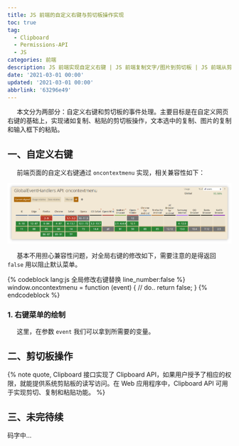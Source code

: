 ```yaml
---
title: JS 前端的自定义右键与剪切板操作实现
toc: true
tag:
  - Clipboard
  - Permissions-API
  - JS
categories: 前端
description: JS 前端实现自定义右键 | JS 前端复制文字/图片到剪切板 | JS 前端从剪切板获取文本
date: '2021-03-01 00:00'
updated: '2021-03-01 00:00'
abbrlink: '63296e49'
---
```


&ensp;&emsp;本文分为两部分：自定义右键和剪切板的事件处理。主要目标是在自定义网页右键的基础上，实现诸如复制、粘贴的剪切板操作，文本选中的复制、图片的复制和输入框下的粘贴。

## 一、自定义右键

&ensp;&emsp;前端页面的自定义右键通过 `oncontextmenu` 实现，相关兼容性如下：

![兼容性](../../static/rightMenu.assets/image-20210228145517668.png)

&ensp;&emsp;基本不用担心兼容性问题，对全局右键的修改如下，需要注意的是得返回 `false` 用以阻止默认菜单。

{% codeblock lang:js 全局修改右键替换 line_number:false  %}
window.oncontextmenu = function (event) {
  // do..
  return false;
}
{% endcodeblock %}

### 1. 右键菜单的绘制

&ensp;&emsp;这里，在参数 `event` 我们可以拿到所需要的变量。

## 二、剪切板操作

{% note quote, Clipboard 接口实现了 Clipboard API，如果用户授予了相应的权限，就能提供系统剪贴板的读写访问。在 Web 应用程序中，Clipboard API 可用于实现剪切、复制和粘贴功能。 %}

## 三、未完待续

码字中...
